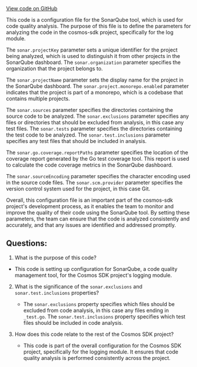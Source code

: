 [View code on GitHub](https://github.com/cosmos/cosmos-sdk/blob/main/log/sonar-project.properties)

This code is a configuration file for the SonarQube tool, which is used for code quality analysis. The purpose of this file is to define the parameters for analyzing the code in the cosmos-sdk project, specifically for the log module. 

The `sonar.projectKey` parameter sets a unique identifier for the project being analyzed, which is used to distinguish it from other projects in the SonarQube dashboard. The `sonar.organization` parameter specifies the organization that the project belongs to. 

The `sonar.projectName` parameter sets the display name for the project in the SonarQube dashboard. The `sonar.project.monorepo.enabled` parameter indicates that the project is part of a monorepo, which is a codebase that contains multiple projects. 

The `sonar.sources` parameter specifies the directories containing the source code to be analyzed. The `sonar.exclusions` parameter specifies any files or directories that should be excluded from analysis, in this case any test files. The `sonar.tests` parameter specifies the directories containing the test code to be analyzed. The `sonar.test.inclusions` parameter specifies any test files that should be included in analysis. 

The `sonar.go.coverage.reportPaths` parameter specifies the location of the coverage report generated by the Go test coverage tool. This report is used to calculate the code coverage metrics in the SonarQube dashboard. 

The `sonar.sourceEncoding` parameter specifies the character encoding used in the source code files. The `sonar.scm.provider` parameter specifies the version control system used for the project, in this case Git. 

Overall, this configuration file is an important part of the cosmos-sdk project's development process, as it enables the team to monitor and improve the quality of their code using the SonarQube tool. By setting these parameters, the team can ensure that the code is analyzed consistently and accurately, and that any issues are identified and addressed promptly.
## Questions: 
 1. What is the purpose of this code?
   - This code is setting up configuration for SonarQube, a code quality management tool, for the Cosmos SDK project's logging module.

2. What is the significance of the `sonar.exclusions` and `sonar.test.inclusions` properties?
   - The `sonar.exclusions` property specifies which files should be excluded from code analysis, in this case any files ending in `_test.go`. The `sonar.test.inclusions` property specifies which test files should be included in code analysis.

3. How does this code relate to the rest of the Cosmos SDK project?
   - This code is part of the overall configuration for the Cosmos SDK project, specifically for the logging module. It ensures that code quality analysis is performed consistently across the project.
